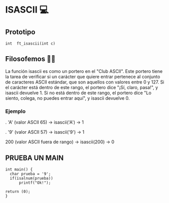 # ISASCII 💻
## Prototipo
```int	ft_isascii(int c)```

## Filosofemos 🚬🌿
La función isascii es como un portero en el "Club ASCII". Este portero tiene la tarea de verificar si un carácter que quiere entrar pertenece al conjunto de caracteres ASCII estándar, que son aquellos con valores entre 0 y 127. Si el carácter está dentro de este rango, el portero dice "¡Sí, claro, pasa!", y isascii devuelve 1. Si no está dentro de este rango, el portero dice "Lo siento, colega, no puedes entrar aquí", y isascii devuelve 0.

### Ejemplo
. 'A' (valor ASCII 65) → isascii('A') → 1

. '9' (valor ASCII 57) → isascii('9') → 1

200 (valor ASCII fuera de rango) → isascii(200) → 0

##  PRUEBA UN MAIN 
```
int main() {
  char prueba = '9';
  if(isalnum(prueba))
      printf("Ok!");

return (0);
}
```
